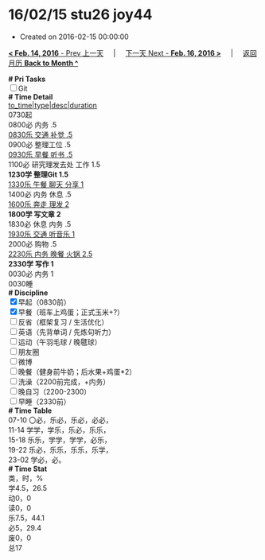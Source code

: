 # 16/02/15 stu26 joy44

- Created on 2016-02-15 00:00:00

[**< Feb. 14, 2016** - Prev 上一天](/lifelogs/2016/02/d14.md) &nbsp; &nbsp; | &nbsp; &nbsp; [下一天 Next - **Feb. 16, 2016 >**](/lifelogs/2016/02/d16.md) &nbsp; &nbsp; |  &nbsp; &nbsp; [返回月历 **Back to Month ^**](/lifelogs/2016/02/index.md)
<br/><div><b># Pri Tasks</b></div><div><input type="checkbox"/>Git</div><div><b># Time Detail</b></div><div><u>to_time|type|desc|duration</u></div><div>0730起</div><div>0800必 内务 .5</div><div><u>0830乐 交通 补觉 .5</u></div><div>0900必 整理工位 .5</div><div><u>0930乐 早餐 听书 .5</u></div><div>1100必 研究理发去处 工作 1.5</div><div><b>1230学 整理Git 1.5</b></div><div><u>1330乐 午餐 聊天 分享 1</u></div><div>1400必 内务 休息 .5</div><div><u>1600乐 奔走 理发 2</u></div><div><b>1800学 写文章 2</b></div><div>1830必 休息 内务 .5</div><div><u>1930乐 交通 听音乐 1</u></div><div>2000必 购物 .5</div><div><u>2230乐 内务 晚餐 火锅 2.5</u></div><div><b>2330学 写作 1</b></div><div>0030必 内务 1</div><div>0030睡</div><div><b># Discipline</b></div><div><input checked="true" type="checkbox"/>早起（0830前）</div><div><input checked="true" type="checkbox"/>早餐（班车上鸡蛋；正式玉米+?）</div><div><input type="checkbox"/>反省（框架复习 / 生活优化）</div><div><input type="checkbox"/>英语（先背单词 / 先炼句听力）</div><div><input type="checkbox"/>运动（午羽毛球 / 晚毽球）</div><div><input type="checkbox"/>朋友圈</div><div><input type="checkbox"/>微博</div><div><input type="checkbox"/>晚餐（健身前牛奶；后水果+鸡蛋*2）</div><div><input type="checkbox"/>洗澡（2200前完成，+内务）</div><div><input type="checkbox"/>晚自习（2200-2300）</div><div><input type="checkbox"/>早睡（2330前）</div><div><b># Time Table</b></div><div>07-10 〇必，乐必，乐必，必必，</div><div>11-14 学学，学乐，乐必，乐乐，</div><div>15-18 乐乐，学学，学学，必乐，</div><div>19-22 乐必，乐乐，乐乐，乐学，</div><div>23-02 学必，必。</div><div><b># Time Stat</b></div><div>类，时，%</div><div>学4.5，26.5</div><div>动0，0</div><div>读0，0</div><div>乐7.5，44.1</div><div>必5，29.4</div><div>废0，0</div><div>总17</div>
